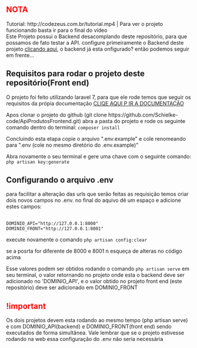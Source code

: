 <h2 style="color:#F00">NOTA</h2>
Tutorial: http://codezeus.com.br/tutorial.mp4 | Para ver o projeto funcionando basta ir para o final do vídeo<br/> 
Este Projeto possui o Backend desacomplando deste repositório, para que possamos de fato testar a  API. configure primeiramente o Backend deste projeto <a href="https://github.com/Schielke-code/ApiProdutosBackend" target="_blank">clicando aqui</a>, o backend 
já esta onfigurado? então podemos seguir em frente...

<h2>Requisitos para rodar o projeto deste repositório(Front end)</h2>
<p>O projeto foi feito utilizando laravel 7, para que ele rode temos que seguir os requisitos da própia documentação <a href="https://laravel.com/docs/7.x/installation#server-requirements"> CLIQE AQUI P IR A DOCUMENTAÇÃO</a></p>
<p>
	Apos clonar o projeto do github (git clone https://github.com/Schielke-code/ApiProdutosFrontend.git) abra a pasta do projeto e rode os seguinte comando dentro do terminal:
	<code>composer install</code>
</p>
<p>
	Concluindo esta etapa copie o arquivo ".env.example" e cole renomeando para ".env (cole no mesmo diretório do .env.example)"
</p>

<p>
	Abra novamente o seu terminal e gere uma chave com o seguinte comando:  <code>php artisan key:generate</code>
</p>


<h2>Configurando o arquivo .env</h2>

<p>
	para facilitar a alteração das urls que serão feitas as requisição temos criar  dois novos campos no .env. no final do aquivo dê um espaço e adicione estes campos:<br/><br/>
	
	DOMINIO_API="http://127.0.0.1:8000"
    DOMINIO_FRONT="http://127.0.0.1:8001"
</p>
<p>execute novamente o comando <code>php artisan config:clear</code></p>
<span>se a posrta for diferente de  8000 e 8001 n esqueça de alteras no código acima</span>
<p>
    Esse valores podem ser obtidos rodando o comando <code>php artisan serve</code>  em seu terminal, o valor retornando no projeto onde esta o backend 
    deve ser adicionado no 'DOMINIO_API', e o valor obtido no projeto front end (este repositório) deve ser adicionado em DOMINIO_FRONT 
</p>

<h2 style="color:#F00">!important</h2>
Os dois projetos devem esta rodando ao mesmo tempo (php artisan serve)  e com DOMINIO_API(backend) e  DOMINIO_FRONT(front end) sendo executados de forma simultânea.
Vale lembrar que se o projeto estivesse rodando na web essa configuração do .env não seria necessária
